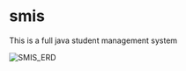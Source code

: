 # smis
This is  a full  java student management system  

![SMIS_ERD](https://user-images.githubusercontent.com/95465037/204966526-e02de861-772a-427c-9f2a-6470001cbac8.png)
